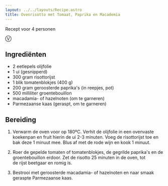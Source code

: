 ```yaml
---
layout: ../../layouts/Recipe.astro
title: Ovenrisotto met Tomaat, Paprika en Macademia
---
```



R﻿ecept voor 4 personen

Ⓥ

## Ingrediënten

* 2 eetlepels olijfolie
* 1 ui (gesnipperd)
* 300 gram risottorijst
* 1 blik tomatenblokjes (400 g)
* 200 gram geroosterde paprika's (in reepjes, pot)
* 500 milliliter groentebouillon
* macadamia- of hazelnoten (om te garneren)
* Parmezaanse kaas (geraspt, om te garneren)



## Bereiding

1. Verwarm de oven voor op 180ºC. Verhit de olijfolie in een ovenvaste koekenpan en fruit hierin de ui 2-3 minuten. Voeg de risottorijst toe en bak deze 1 minuut mee. Blus af met de rode wijn en kook 1 minuut.


2. Roer de gepelde tomaten of tomatenblokjes, de gegrilde paprika's en de groentebouillon erdoor. Zet de risotto 25 minuten in de oven, tot de rijst beetgaar en romig is.
3. Bestrooi met geroosterde macadamia- of hazelnoten en naar smaak geraspte Parmezaanse kaas.